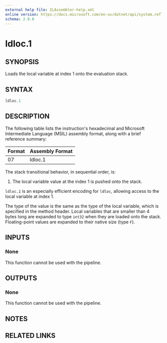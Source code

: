 ```yaml
---
external help file: ILAssembler-help.xml
online version: https://docs.microsoft.com/en-us/dotnet/api/system.reflection.emit.opcodes.ldloc_1
schema: 2.0.0
---
```


# ldloc.1

## SYNOPSIS

Loads the local variable at index 1 onto the evaluation stack.

## SYNTAX

```powershell
ldloc.1
```

## DESCRIPTION

The following table lists the instruction's hexadecimal and Microsoft Intermediate Language (MSIL) assembly format, along with a brief reference summary:

| Format | Assembly Format |
| ------ | --------------- |
| 07     | ldloc.1         |

 The stack transitional behavior, in sequential order, is:

1.  The local variable value at the index 1 is pushed onto the stack.

 `ldloc.1` is an especially efficient encoding for `ldloc`, allowing access to the local variable at index 1.

 The type of the value is the same as the type of the local variable, which is specified in the method header. Local variables that are smaller than 4 bytes long are expanded to type `int32` when they are loaded onto the stack. Floating-point values are expanded to their native size (type `F`).

## INPUTS

### None

This function cannot be used with the pipeline.

## OUTPUTS

### None

This function cannot be used with the pipeline.

## NOTES

## RELATED LINKS
